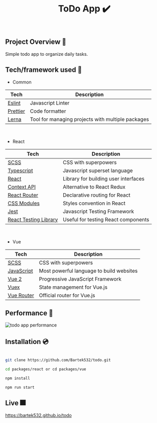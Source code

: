 <h1 align="center">
ToDo App ✔️
</h1>

<br />

## Project Overview 🎨

Simple todo app to organize daily tasks.

## Tech/framework used 🧰

- Common

| Tech                             | Description                                       |
| -------------------------------- | ------------------------------------------------- |
| [Eslint](https://eslint.org/)    | Javascript Linter                                 |
| [Prettier](https://prettier.io/) | Code formatter                                    |
| [Lerna](https://lerna.js.org)    | Tool for managing projects with multiple packages |

<br />

- React

| Tech                                                                                   | Description                          |
| -------------------------------------------------------------------------------------- | ------------------------------------ |
| [SCSS](https://sass-lang.com)                                                          | CSS with superpowers                 |
| [Typescript](https://www.typescriptlang.org/)                                          | Javascript superset language         |
| [React](https://reactjs.org/)                                                          | Library for building user interfaces |
| [Context API](https://reactjs.org/docs/context.html)                                   | Alternative to React Redux           |
| [React Router](https://reactrouter.com)                                                | Declarative routing for React        |
| [CSS Modules](https://github.com/css-modules/css-modules)                              | Styles convention in React           |
| [Jest](https://jestjs.io)                                                              | Javascript Testing Framework         |
| [React Testing Library](https://testing-library.com/docs/react-testing-library/intro/) | Useful for testing React components  |

<br />

- Vue

| Tech                                     | Description                              |
| ---------------------------------------- | ---------------------------------------- |
| [SCSS](https://sass-lang.com)            | CSS with superpowers                     |
| [JavaScript](https://www.javascript.com) | Most powerful language to build websites |
| [Vue 2](https://vuejs.org)               | Progressive JavaScript Framework         |
| [Vuex](https://vuex.vuejs.org)           | State management for Vue.js              |
| [Vue Router](https://router.vuejs.org)   | Official router for Vue.js               |

## Performance 💨

<img src="https://i.ibb.co/DQVrMX1/todo.png" alt="todo app performance" />

## Installation 💿

```bash

git clone https://github.com/Bartek532/todo.git

cd packages/react or cd packages/vue

npm install

npm run start

```

## Live 🎆

https://bartek532.github.io/todo
